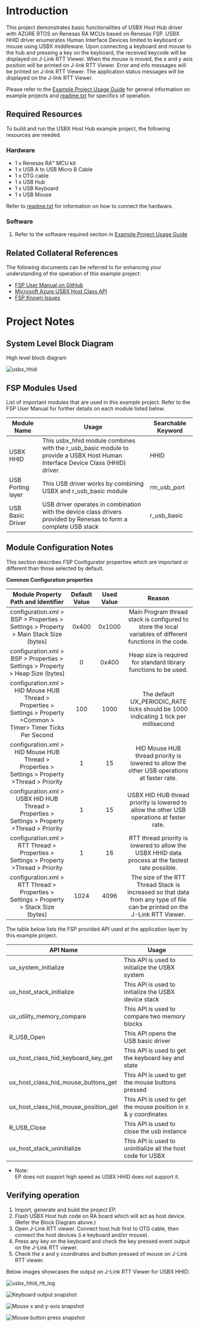 # Introduction #

This project demonstrates basic functionalities of USBX Host Hub driver with AZURE RTOS on Renesas RA MCUs based
on Renesas FSP. USBX HHID driver enumerates Human Interface Devices limited to keyboard or mouse using USBX middleware. 
Upon connecting a keyboard and mouse to the hub and pressing a key on the keyboard, the received keycode will be displayed on J-Link RTT Viewer.
When the mouse is moved, the x and y axis position will be printed on J-link RTT Viewer. Error and info messages will be printed on J-link RTT Viewer.
The application status messages will be displayed on the J-link RTT Viewer.


Please refer to the [Example Project Usage Guide](https://github.com/renesas/ra-fsp-examples/blob/master/example_projects/Example%20Project%20Usage%20Guide.pdf) 
for general information on example projects and [readme.txt](./readme.txt) for specifics of operation.

## Required Resources ## 
To build and run the USBX Host Hub example project, the following resources are needed.

### Hardware ###
* 1 x Renesas RA™ MCU kit
* 1 x USB A to USB Micro B Cable 
* 1 x OTG cable
* 1 x USB Hub
* 1 x USB Keyboard
* 1 x USB Mouse

Refer to [readme.txt](./readme.txt) for information on how to connect the hardware.

### Software ###
1. Refer to the software required section in [Example Project Usage Guide](https://github.com/renesas/ra-fsp-examples/blob/master/example_projects/Example%20Project%20Usage%20Guide.pdf)


## Related Collateral References ##
The following documents can be referred to for enhancing your understanding of 
the operation of this example project:
- [FSP User Manual on GitHub](https://renesas.github.io/fsp/)
- [Microsoft Azure USBX Host Class API ](https://docs.microsoft.com/en-us/azure/rtos/usbx/usbx-host-stack-5)
- [FSP Known Issues](https://github.com/renesas/fsp/issues)


# Project Notes #

## System Level Block Diagram ##
 High level block diagram
 
 
![usbx_hhid](images/Block_diagram.jpg "High Level Block Diagram")


## FSP Modules Used ##
List of important modules that are used in this example project. Refer to the FSP User Manual for further details on each module listed below.

| Module Name | Usage | Searchable Keyword  |
|-------------|-----------------------------------------------|-----------------------------------------------|
|USBX HHID | This usbx_hhid module combines with the r_usb_basic module to provide a USBX Host Human Interface Device Class (HHID) driver. | HHID|
|USB Porting layer | This USB driver works by combining USBX and r_usb_basic module |rm_usb_port|
|USB Basic Driver | USB driver operates in combination with the device class drivers provided by Renesas to form a complete USB stack|r_usb_basic|


## Module Configuration Notes ##
This section describes FSP Configurator properties which are important or different than those selected by default. 

**Common Configuration properties**

|   Module Property Path and Identifier   |   Default Value   |   Used Value   |   Reason   |
| :-------------------------------------: | :---------------: | :------------: | :--------: |
| configuration.xml > BSP > Properties > Settings > Property > Main Stack Size (bytes)| 0x400 |0x1000| Main Program thread stack is configured to store the local variables of different functions in the code. |
| configuration.xml > BSP > Properties > Settings > Property > Heap Size (bytes)| 0 |0x400| Heap size is required for standard library functions to be used. |
| configuration.xml > HID Mouse HUB Thread > Properties > Settings > Property >Common > Timer> Timer Ticks Per Second |100 | 1000 |The default UX_PERIODIC_RATE ticks should be 1000 indicating 1 tick per millisecond|
| configuration.xml > HID Mouse HUB Thread > Properties > Settings > Property >Thread > Priority| 1 | 15 |HID Mouse HUB thread priority is lowered to allow the other USB operations at faster rate.|
| configuration.xml > USBX HID HUB Thread > Properties > Settings > Property >Thread > Priority| 1 | 15 | USBX HID HUB thread priority is lowered to allow the other USB operations at faster rate.|
| configuration.xml > RTT Thread > Properties > Settings > Property >Thread > Priority| 1 | 16 | RTT thread priority is lowered to allow the USBX HHID data process at the fastest rate possible.|
| configuration.xml > RTT Thread > Properties > Settings > Property > Stack Size (bytes)| 1024 | 4096 | The size of the RTT Thread Stack is increased so that data from any type of file can be printed on the J-Link RTT Viewer. |


The table below lists the FSP provided API used at the application layer by this example project.

| API Name    | Usage                                                                          |
|-------------|--------------------------------------------------------------------------------|
|ux_system_initialize|This API is used to initialize the USBX system |
|ux_host_stack_initialize|This API is used to initialize the USBX device stack  |
|ux_utility_memory_compare|This API is used to compare two memory blocks |
|R_USB_Open|This API opens the USB basic driver |
|ux_host_class_hid_keyboard_key_get|This API is used to get the keyboard key and state  |
|ux_host_class_hid_mouse_buttons_get|This API is used to get the mouse buttons pressed  |
|ux_host_class_hid_mouse_position_get|This API is used to get the mouse position in x & y coordinates |
|R_USB_Close|This API is used to close the usb instance  |
|ux_host_stack_uninitialize|This API is used to uninitialize all the host code for USBX |


* Note:        
EP does not support high speed as USBX HHID does not support it.

## Verifying operation ##
1. Import, generate and build the project EP.
2. Flash USBX Host hub code on RA board which will act as host device. (Refer the Block Diagram above.)
3. Open J-Link RTT viewer. Connect host hub first to OTG cable, then connect the host devices (i.e keyboard and/or mouse).
4. Press any key on the keyboard and check the key pressed event output on the J-Link RTT viewer.
5. Check the x and y coordinates and button pressed of mouse on J-Link RTT viewer.


  Below images showcases the output on J-Link RTT Viewer for USBX HHID:
 
 ![usbx_hhid_rtt_log](images/banner_info.jpg "Banner information")
 
 ![Keyboard output snapshot](images/keyboard_press_key.jpg "Key pressed")

 ![Mouse x and y-axis snapshot](images/mouse_x,y_axis_data.jpg "Mouse position")

 ![Mouse button press snapshot](images/device_detected_rtt_log.jpg "Device enumeration")
